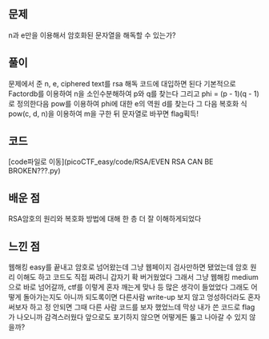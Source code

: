 ## 문제
n과 e만을 이용해서 암호화된 문자열을 해독할 수 있는가? 

## 풀이 
문제에서 준 n, e, ciphered text를 rsa 해독 코드에 대입하면 된다
기본적으로 Factordb를 이용하여 n을 소인수분해하여 p와 q를 찾는다
그리고 phi = (p - 1)(q - 1)로 정의한다음 pow를 이용하여 phi에 대한 e의 역원 d를 찾는다
그 다음 복호화 식 pow(c, d, n)을 이용하여 m을 구한 뒤 문자열로 바꾸면 flag획득!

## 코드
[code파일로 이동](picoCTF_easy/code/RSA/EVEN RSA CAN BE BROKEN???.py)

## 배운 점
RSA암호의 원리와 복호화 방법에 대해 한 층 더 잘 이해하게되었다

## 느낀 점
웹해킹 easy를 끝내고 암호로 넘어왔는데 그냥 웹페이지 검사만하면 됐었는데 암호 원리 이해도 하고 코드도 직접 짜려니 갑자기 확 버거웠었다
그래서 그냥 웹해킹 medium으로 바로 넘어갈까, ctf를 이렇게 혼자 깨는게 맞나 등 많은 생각이 들었었다
그래도 어떻게 돌아가는지도 아니까 되도록이면 다른사람 write-up 보지 않고 엉성하더라도 혼자 써보자 하고 정 안되면 그때 다른 사람 코드를 보자 했었느데
막상 내가 쓴 코드로 flag가 나오니까 감격스러웠다 앞으로도 포기하지 않으면 어떻게든 뚫고 나아갈 수 있지 않을까?


